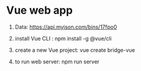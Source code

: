 # Vue web app
1. Data: https://api.myjson.com/bins/17fpo0

2. install Vue CLI : npm install -g @vue/cli
3. create a new Vue project: vue create bridge-vue
4. to run web server: npm run server
